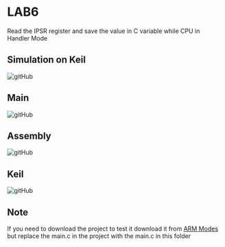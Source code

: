 # LAB6
Read the IPSR register and save the value in C variable
while CPU in Handler Mode

## Simulation on Keil
![gitHub]()

## Main
![gitHub]()

## Assembly
![gitHub]()

## Keil
![gitHub]()

## Note
If you need to download the project to test it download it
from [ARM Modes](https://github.com/MostafaEdrees11/Mastering_Embedded_System_Online_Diploma/tree/master/Unit14_Mastering%20ARM%20Cortex%20M3_4/Lesson2_ARM%20Modes)
but replace the main.c in the project with the main.c
in this folder